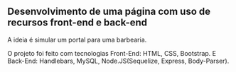 <h2> Desenvolvimento de uma página com uso de recursos front-end e back-end </h2>
<p> </p>
<div> A ideia é simular um portal para uma barbearia. </div> <p></p>

O projeto foi feito com tecnologias Front-End: HTML, CSS, Bootstrap.
E Back-End: Handlebars, MySQL, Node.JS(Sequelize, Express, Body-Parser).
<P></P>
<P></P>

